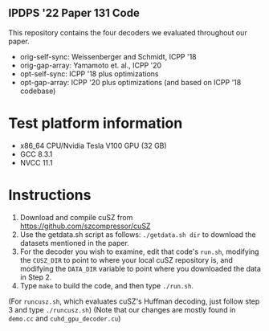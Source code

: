 ## IPDPS '22 Paper 131 Code

This repository contains the four decoders we evaluated throughout our paper.

- orig-self-sync: Weissenberger and Schmidt, ICPP '18
- orig-gap-array: Yamamoto et. al., ICPP '20
- opt-self-sync: ICPP '18 plus optimizations
- opt-gap-array: ICPP '20 plus optimizations (and based on ICPP '18 codebase)

# Test platform information
- x86_64 CPU/Nvidia Tesla V100 GPU (32 GB)
- GCC 8.3.1
- NVCC 11.1

# Instructions
1. Download and compile cuSZ from https://github.com/szcompressor/cuSZ
2. Use the getdata.sh script as follows: `./getdata.sh dir` to download the datasets mentioned in the paper.
3. For the decoder you wish to examine, edit that code's `run.sh`, modifying the
   `CUSZ_DIR` to point to where your local cuSZ repository is, and modifying the `DATA_DIR`
   variable to point where you downloaded the data in Step 2.
4. Type `make` to build the code, and then type `./run.sh`.


(For `runcusz.sh`, which evaluates cuSZ's Huffman decoding, just follow step 3 and type `./runcusz.sh`)
(Note that our changes are mostly found in `demo.cc` and `cuhd_gpu_decoder.cu`)